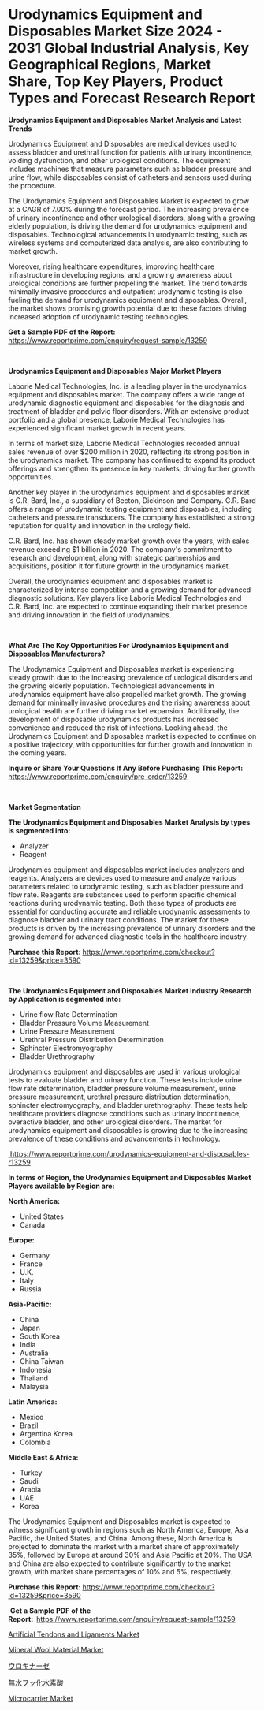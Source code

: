 <p><h1>Urodynamics Equipment and Disposables Market Size 2024 - 2031 Global Industrial Analysis, Key Geographical Regions, Market Share, Top Key Players, Product Types and Forecast Research Report</h1></p><p><strong>Urodynamics Equipment and Disposables Market Analysis and Latest Trends</strong></p>
<p><p>Urodynamics Equipment and Disposables are medical devices used to assess bladder and urethral function for patients with urinary incontinence, voiding dysfunction, and other urological conditions. The equipment includes machines that measure parameters such as bladder pressure and urine flow, while disposables consist of catheters and sensors used during the procedure.</p><p>The Urodynamics Equipment and Disposables Market is expected to grow at a CAGR of 7.00% during the forecast period. The increasing prevalence of urinary incontinence and other urological disorders, along with a growing elderly population, is driving the demand for urodynamics equipment and disposables. Technological advancements in urodynamic testing, such as wireless systems and computerized data analysis, are also contributing to market growth.</p><p>Moreover, rising healthcare expenditures, improving healthcare infrastructure in developing regions, and a growing awareness about urological conditions are further propelling the market. The trend towards minimally invasive procedures and outpatient urodynamic testing is also fueling the demand for urodynamics equipment and disposables. Overall, the market shows promising growth potential due to these factors driving increased adoption of urodynamic testing technologies.</p></p>
<p><strong>Get a Sample PDF of the Report:&nbsp;</strong> <a href="https://www.reportprime.com/enquiry/request-sample/13259">https://www.reportprime.com/enquiry/request-sample/13259</a></p>
<p>&nbsp;</p>
<p><strong>Urodynamics Equipment and Disposables Major Market Players</strong></p>
<p><p>Laborie Medical Technologies, Inc. is a leading player in the urodynamics equipment and disposables market. The company offers a wide range of urodynamic diagnostic equipment and disposables for the diagnosis and treatment of bladder and pelvic floor disorders. With an extensive product portfolio and a global presence, Laborie Medical Technologies has experienced significant market growth in recent years.</p><p>In terms of market size, Laborie Medical Technologies recorded annual sales revenue of over $200 million in 2020, reflecting its strong position in the urodynamics market. The company has continued to expand its product offerings and strengthen its presence in key markets, driving further growth opportunities.</p><p>Another key player in the urodynamics equipment and disposables market is C.R. Bard, Inc., a subsidiary of Becton, Dickinson and Company. C.R. Bard offers a range of urodynamic testing equipment and disposables, including catheters and pressure transducers. The company has established a strong reputation for quality and innovation in the urology field.</p><p>C.R. Bard, Inc. has shown steady market growth over the years, with sales revenue exceeding $1 billion in 2020. The company's commitment to research and development, along with strategic partnerships and acquisitions, position it for future growth in the urodynamics market.</p><p>Overall, the urodynamics equipment and disposables market is characterized by intense competition and a growing demand for advanced diagnostic solutions. Key players like Laborie Medical Technologies and C.R. Bard, Inc. are expected to continue expanding their market presence and driving innovation in the field of urodynamics.</p></p>
<p>&nbsp;</p>
<p><strong>What Are The Key Opportunities For Urodynamics Equipment and Disposables Manufacturers?</strong></p>
<p><p>The Urodynamics Equipment and Disposables market is experiencing steady growth due to the increasing prevalence of urological disorders and the growing elderly population. Technological advancements in urodynamics equipment have also propelled market growth. The growing demand for minimally invasive procedures and the rising awareness about urological health are further driving market expansion. Additionally, the development of disposable urodynamics products has increased convenience and reduced the risk of infections. Looking ahead, the Urodynamics Equipment and Disposables market is expected to continue on a positive trajectory, with opportunities for further growth and innovation in the coming years.</p></p>
<p><strong>Inquire or Share Your Questions If Any Before Purchasing This Report:</strong> <a href="https://www.reportprime.com/enquiry/pre-order/13259">https://www.reportprime.com/enquiry/pre-order/13259</a></p>
<p>&nbsp;</p>
<p><strong>Market Segmentation</strong></p>
<p><strong>The Urodynamics Equipment and Disposables Market Analysis by types is segmented into:</strong></p>
<p><ul><li>Analyzer</li><li>Reagent</li></ul></p>
<p><p>Urodynamics equipment and disposables market includes analyzers and reagents. Analyzers are devices used to measure and analyze various parameters related to urodynamic testing, such as bladder pressure and flow rate. Reagents are substances used to perform specific chemical reactions during urodynamic testing. Both these types of products are essential for conducting accurate and reliable urodynamic assessments to diagnose bladder and urinary tract conditions. The market for these products is driven by the increasing prevalence of urinary disorders and the growing demand for advanced diagnostic tools in the healthcare industry.</p></p>
<p><strong>Purchase this Report:&nbsp;</strong><a href="https://www.reportprime.com/checkout?id=13259&price=3590">https://www.reportprime.com/checkout?id=13259&price=3590</a></p>
<p>&nbsp;</p>
<p><strong>The Urodynamics Equipment and Disposables Market Industry Research by Application is segmented into:</strong></p>
<p><ul><li>Urine flow Rate Determination</li><li>Bladder Pressure Volume Measurement</li><li>Urine Pressure Measurement</li><li>Urethral Pressure Distribution Determination</li><li>Sphincter Electromyography</li><li>Bladder Urethrography</li></ul></p>
<p><p>Urodynamics equipment and disposables are used in various urological tests to evaluate bladder and urinary function. These tests include urine flow rate determination, bladder pressure volume measurement, urine pressure measurement, urethral pressure distribution determination, sphincter electromyography, and bladder urethrography. These tests help healthcare providers diagnose conditions such as urinary incontinence, overactive bladder, and other urological disorders. The market for urodynamics equipment and disposables is growing due to the increasing prevalence of these conditions and advancements in technology.</p></p>
<p><a href="https://www.reportprime.com/urodynamics-equipment-and-disposables-r13259">&nbsp;https://www.reportprime.com/urodynamics-equipment-and-disposables-r13259</a></p>
<p><strong>In terms of Region, the Urodynamics Equipment and Disposables Market Players available by Region are:</strong></p>
<p>
    <p> <strong> North America: </strong>
        <ul>
            <li>United States</li>
            <li>Canada</li>
        </ul>
        </p> 
    <p> <strong> Europe: </strong>
        <ul>
            <li>Germany</li>
            <li>France</li>
            <li>U.K.</li>
            <li>Italy</li>
            <li>Russia</li>
        </ul>
        </p> 
    <p> <strong> Asia-Pacific: </strong>
        <ul>
            <li>China</li>
            <li>Japan</li>
            <li>South Korea</li>
            <li>India</li>
            <li>Australia</li>
            <li>China Taiwan</li>
            <li>Indonesia</li>
            <li>Thailand</li>
            <li>Malaysia</li>
        </ul>
        </p> 
    <p> <strong> Latin America: </strong>
        <ul>
            <li>Mexico</li>
            <li>Brazil</li>
            <li>Argentina Korea</li>
            <li>Colombia</li>
        </ul>
        </p> 
    <p> <strong> Middle East & Africa: </strong>
        <ul>
            <li>Turkey</li>
            <li>Saudi</li>
            <li>Arabia</li>
            <li>UAE</li>
            <li>Korea</li>
        </ul>
    </p>
    </p>
<p><p>The Urodynamics Equipment and Disposables market is expected to witness significant growth in regions such as North America, Europe, Asia Pacific, the United States, and China. Among these, North America is projected to dominate the market with a market share of approximately 35%, followed by Europe at around 30% and Asia Pacific at 20%. The USA and China are also expected to contribute significantly to the market growth, with market share percentages of 10% and 5%, respectively.</p></p>
<p><strong>Purchase this Report: </strong><a href="https://www.reportprime.com/checkout?id=13259&price=3590">https://www.reportprime.com/checkout?id=13259&price=3590</a></p>
<p>&nbsp;<strong>Get a Sample PDF of the Report:&nbsp;&nbsp;</strong><a href="https://www.reportprime.com/enquiry/request-sample/13259">https://www.reportprime.com/enquiry/request-sample/13259</a></p>
<p><strong></strong></p>
<p><p><a href="https://github.com/Glendatilghmankmgz0rbhwpy/Market-Research-Report-List-2/blob/main/artificial-tendons-and-ligaments-market.md">Artificial Tendons and Ligaments Market</a></p><p><a href="https://issuu.com/reportprime-2/docs/mineral-wool-material-market-size-2030.pptx">Mineral Wool Material Market</a></p><p><a href="https://github.com/mcbeesbxa270/Market-Research-Report-List-1/blob/main/912615829142.md">ウロキナーゼ</a></p><p><a href="https://github.com/EmoryYundt1935/Market-Research-Report-List-1/blob/main/678735129157.md">無水フッ化水素酸</a></p><p><a href="https://github.com/dx0328/Market-Research-Report-List-2/blob/main/microcarrier-market.md">Microcarrier Market</a></p></p>